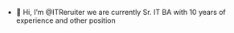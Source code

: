 - 👋 Hi, I’m @ITReruiter
we are currently Sr. IT BA with 10 years of experience and other position

<!---
ITReruiter/ITReruiter is a ✨ special ✨ repository because its `README.md` (this file) appears on your GitHub profile.
You can click the Preview link to take a look at your changes.
--->
